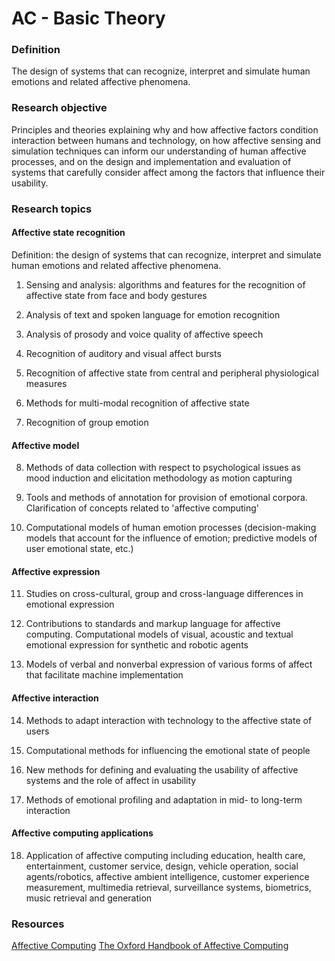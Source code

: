 # AC - Basic Theory

### Definition 
The design of systems that can recognize, interpret and simulate human emotions and related affective phenomena.

### Research objective
Principles and theories explaining why and how affective factors condition interaction between humans and technology, on how affective sensing and simulation techniques can inform our understanding of human affective processes, and on the design and implementation and evaluation of systems that carefully consider affect among the factors that influence their usability.

### Research topics

#### Affective state recognition

Definition: the design of systems that can recognize, interpret and simulate human emotions and related affective phenomena.

1. Sensing and analysis: algorithms and features for the recognition of affective state from face and body gestures

2. Analysis of text and spoken language for emotion recognition

3. Analysis of prosody and voice quality of affective speech

4. Recognition of auditory and visual affect bursts

5. Recognition of affective state from central and peripheral physiological measures

6. Methods for multi-modal recognition of affective state

7. Recognition of group emotion

#### Affective model

8. Methods of data collection with respect to psychological issues as mood induction and elicitation methodology as motion capturing

9. Tools and methods of annotation for provision of emotional corpora. Clarification of concepts related to 'affective computing'

10. Computational models of human emotion processes (decision-making models that account for the influence of emotion; predictive models of user emotional state, etc.)

#### Affective expression

11. Studies on cross-cultural, group and cross-language differences in emotional expression

12. Contributions to standards and markup language for affective computing. Computational models of visual, acoustic and textual emotional expression for synthetic and robotic agents

13. Models of verbal and nonverbal expression of various forms of affect that facilitate machine implementation

#### Affective interaction

14. Methods to adapt interaction with technology to the affective state of users

15. Computational methods for influencing the emotional state of people

16. New methods for defining and evaluating the usability of affective systems and the role of affect in usability

17. Methods of emotional profiling and adaptation in mid- to long-term interaction

#### Affective computing applications

18. Application of affective computing including education, health care, entertainment, customer service, design, vehicle operation, social agents/robotics, affective ambient intelligence, customer experience measurement, multimedia retrieval, surveillance systems, biometrics, music retrieval and generation

### Resources
[Affective Computing](https://dl.acm.org/citation.cfm?id=265013)
[The Oxford Handbook of Affective Computing](https://dl.acm.org/citation.cfm?id=2787789)
<!--stackedit_data:
eyJoaXN0b3J5IjpbMTQ1ODI0NjU2MSw4NjY3MzUyODcsOTYzMz
U5OTkwLDE3MzgzMDgzOTVdfQ==
-->